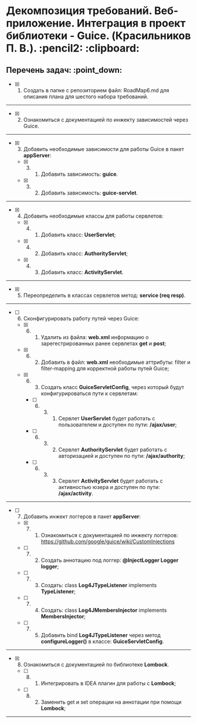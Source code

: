 <h1>Декомпозиция требований. Веб-приложение. Интеграция в проект библиотеки - Guice. (Красильников П. В.). :pencil2: :clipboard:</h1>
<h2>Перечень задач: :point_down:</h2>

  - [x] 1. Создать в папке с репозиторием файл: RoadMap6.md для описания плана для шестого набора требований.

<hr>

  - [x] 2. Ознакомиться с документацией по инжекту зависимостей через Guice.

<hr>

  - [x] 3. Добавить необходимые зависимости для работы Guice в пакет **appServer**:

    - [x] 3. 1. Добавить зависимость: **guice**.

    - [x] 3. 2. Добавить зависимость: **guice-servlet**.

<hr>

  - [x] 4. Добавить необходимые классы для работы сервлетов:

    - [x] 4. 1. Добавить класс: **UserServlet**;

    - [x] 4. 2. Добавить класс: **AuthorityServlet**;

    - [x] 4. 3. Добавить класс: **ActivityServlet**.

<hr>

  - [x] 5. Переопределить в классах сервлетов метод: **service (req resp)**.

<hr>

  - [ ] 6. Сконфигурировать работу путей через Guice:

    - [x] 6. 1. Удалить из файла: **web.xml** информацию о зарегестрированных ранее сервлетах **get** и **post**;

    - [x] 6. 2. Добавить в файл: **web.xml** необходимые аттрибуты: filter и filter-mapping для корректной работы путей Guice;

    - [x] 6. 3. Создать класс **GuiceServletConfig**, через который будут конфигурироваться пути к сервлетам:

        - [ ] 6. 3. 1. Сервлет **UserServlet** будет работать с пользователем и доступен по пути: **/ajax/user**;

        - [ ] 6. 3. 2. Сервлет **AuthorityServlet** будет работать с авторизацией и доступен по пути: **/ajax/authority**;

        - [ ] 6. 3. 3. Сервлет **ActivityServlet** будет работать с активностью юзера и доступен по пути: **/ajax/activity**.

<hr>

  - [ ] 7. Добавить инжект логгеров в пакет **appServer**:

    - [x] 7. 1. Ознакомиться с документацией по инжекту логгеров: https://github.com/google/guice/wiki/CustomInjections

    - [ ] 7. 2. Создать аннотацию под логгер: **@InjectLogger Logger logger**;

    - [ ] 7. 3. Создать: class **Log4JTypeListener** implements **TypeListener**;

    - [ ] 7. 4. Создать:  class **Log4JMembersInjector<T>** implements **MembersInjector<T>**;

    - [ ] 7. 5. Добавить bind **Log4JTypeListener** через метод **configureLogger()** в классе: **GuiceServletConfig**.

<hr>

  - [x] 8. Ознакомиться с документацией по библиотеке **Lombock**.

    - [ ] 8. 1. Интегрировать в IDEA плагин для работы с **Lombock**;

    - [ ] 8. 2. Заменить get и set операции на аннотации при помощи **Lombock**;

<hr>
